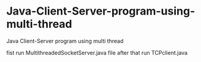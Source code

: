# Java-Client-Server-program-using-multi-thread
Java Client-Server program using multi thread

fist run MultithreadedSocketServer.java file after that run TCPclient.java
